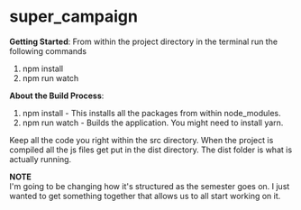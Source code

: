 # super_campaign
<b>Getting Started</b>:
From within the project directory in the terminal run the following commands
1) npm install 
2) npm run watch 
  
<b>About the Build Process</b>:<br>
1) npm install - This installs all the packages from within node_modules.
2) npm run watch - Builds the application. You might need to install yarn. 

Keep all the code you right within the src directory. When the project is compiled all the js files get put in the dist directory. The dist folder is what is actually running. 


<b>NOTE</b><br>
I'm going to be changing how it's structured as the semester goes on. I just wanted to get something together that allows us to all start working on it. 
